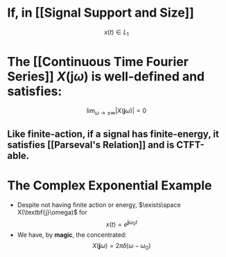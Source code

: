 # If, in [[Signal Support and Size]]
$$x(t)\in L_1$$
# The [[Continuous Time Fourier Series]] $X(\textbf{j}\omega)$ is well-defined and satisfies:
$$\lim_{\omega\to\pm\infty}|X(\textbf{j}\omega)|=0$$
## Like finite-action, if a signal has finite-energy, it satisfies [[Parseval's Relation]] and is CTFT-able.

# The Complex Exponential Example
-  Despite not having finite action or energy, $\exists\space X(\textbf{j}\omega)$ for $$x(t)=e^{\textbf{j}\omega_0 t}$$
- We have, by **magic**, the concentrated:$$X(\textbf{j}\omega)=2\pi\delta(\omega-\omega_0)$$

